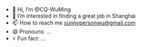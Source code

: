 - 👋 Hi, I’m @CQ-WuMing
- 👀 I’m interested in finding a great job in Shanghai
- 📫 How to reach me sunnypersonwu@gmail.com
- 😄 Pronouns: ...
- ⚡ Fun fact: ...

<!---
CQ-WuMing/CQ-WuMing is a ✨ special ✨ repository because its `README.md` (this file) appears on your GitHub profile.
You can click the Preview link to take a look at your changes.
--->
